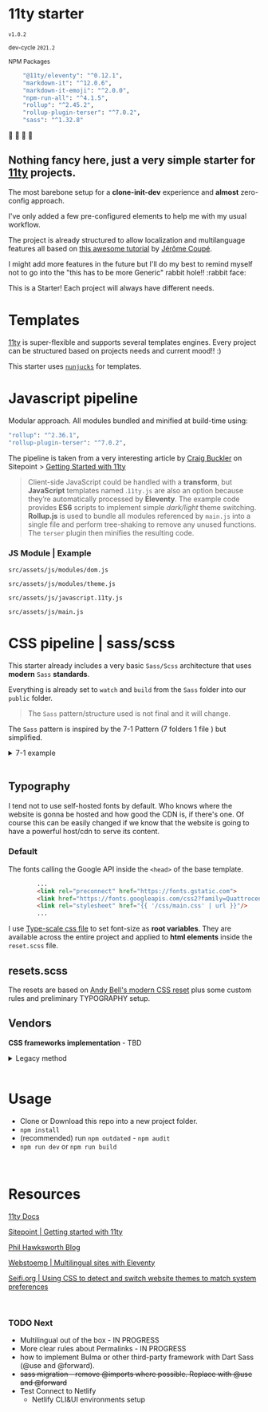 # 11ty starter  
<small>`v1.0.2`</small>

<small>dev-cycle `2021.2`</small>

<small>NPM Packages</small>
```sh
    "@11ty/eleventy": "^0.12.1",
    "markdown-it": "^12.0.6",
    "markdown-it-emoji": "^2.0.0",
    "npm-run-all": "^4.1.5",
    "rollup": "^2.45.2",
    "rollup-plugin-terser": "^7.0.2",
    "sass": "^1.32.8"
```
:construction: :construction: :construction: :construction:

## Nothing fancy here, just a very simple starter for [11ty](https://www.11ty.dev/) projects.

The most barebone setup for a **clone-init-dev** experience and **almost** zero-config approach.

I've only added a few pre-configured elements to help me with my usual workflow.

The project is already structured to allow localization and multilanguage features all based on [this awesome tutorial](https://www.webstoemp.com/blog/multilingual-sites-eleventy/) by [Jérôme Coupé](https://github.com/jeromecoupe).

I might add more features in the future but I'll do my best to remind myself not 
to go into the "this has to be more Generic" rabbit hole!! :rabbit face:

This is a Starter!
Each project will always have different needs.

# Templates

[11ty](https://www.11ty.dev/docs/templates/) is super-flexible and supports several templates engines. Every project can be structured based on projects needs and current mood!! :)

This starter uses [`nunjucks`](https://www.11ty.dev/docs/languages/nunjucks/) for templates.


# Javascript pipeline

Modular approach. All modules bundled and minified at build-time using:

```sh
"rollup": "^2.36.1",
"rollup-plugin-terser": "^7.0.2",
```
The pipeline is taken from a very interesting article by [Craig Buckler](https://www.sitepoint.com/author/craig-buckler) on Sitepoint > [ Getting Started with 11ty](https://www.sitepoint.com/getting-started-with-eleventy/)

> Client-side JavaScript could be handled with a    **transform**, but **JavaScript** templates named <something>.`11ty.js` are also an option because they’re automatically processed by **Eleventy**. The example code provides **ES6** scripts to implement simple *dark/light* theme switching. **Rollup.js** is used to bundle all modules referenced by `main.js` into a single file and perform tree-shaking to remove any unused functions. The `terser` plugin then minifies the resulting code.

### JS Module | Example
`src/assets/js/modules/dom.js`

`src/assets/js/modules/theme.js`

`src/assets/js/javascript.11ty.js`

`src/assets/js/main.js`


# CSS pipeline | sass/scss 
This starter already includes a very basic `Sass/Scss` architecture that uses **modern** `Sass` **standards**. 

Everything is already set to `watch` and `build` from the `Sass` folder into our `public` folder.

> The `Sass` pattern/structure used is not final and it will change.

The `Sass` pattern is inspired by the 7-1 Pattern (7 folders 1 file ) but simplified.


<details>
<summary>7-1 example</summary>

```css
sass/
|
|–– abstracts/
|   |– _variables.scss    # Sass Variables
|   |– _functions.scss    # Sass Functions
|   |– _mixins.scss       # Sass Mixins
|   |– _placeholders.scss # Sass Placeholders
|
|–– base/
|   |– _reset.scss        # Reset/normalize
|   |– _typography.scss   # Typography rules
|   …                     # Etc.
|
|–– components/
|   |– _buttons.scss      # Buttons
|   |– _carousel.scss     # Carousel
|   |– _cover.scss        # Cover
|   |– _dropdown.scss     # Dropdown
|   …                     # Etc.
|
|–– layout/
|   |– _navigation.scss   # Navigation
|   |– _grid.scss         # Grid system
|   |– _header.scss       # Header
|   |– _footer.scss       # Footer
|   |– _sidebar.scss      # Sidebar
|   |– _forms.scss        # Forms
|   …                     # Etc.
|
|–– pages/
|   |– _home.scss         # Home specific styles
|   |– _contact.scss      # Contact specific styles
|   …                     # Etc.
|
|–– themes/
|   |– _theme.scss        # Default theme
|   |– _admin.scss        # Admin theme
|   …                     # Etc.
|
|–– vendors/
|   |– _bootstrap.scss    # Bootstrap
|   |– _jquery-ui.scss    # jQuery UI
|   …                     # Etc.
|
|– main.scss              # Main Sass file
```

</details>
<br>

## Typography
I tend not to use self-hosted fonts by default. Who knows where the website is gonna be hosted and how good the CDN is, if there's one.
Of course this can be easily changed if we know that the website is going to have a powerful host/cdn to serve its content.

### Default
The fonts calling the Google API inside the `<head>` of the base template.
```html
        ...
        <link rel="preconnect" href="https://fonts.gstatic.com">
        <link href="https://fonts.googleapis.com/css2?family=Quattrocento&display=swap" rel="stylesheet">
        <link rel="stylesheet" href="{{ '/css/main.css' | url }}"/>
        ...
```

I use [Type-scale css file](https://type-scale.com/) to set font-size as **root variables**. They are available across the entire project and applied to **html elements** inside the `reset.scss` file.

## resets.scss
The resets are based on [Andy Bell's modern CSS reset](https://piccalil.li/blog/a-modern-css-reset/) plus some custom rules and preliminary TYPOGRAPHY setup.

## Vendors 

**CSS frameworks implementation** - TBD

<details>
<summary>Legacy method</summary>

In this example we are going to install and setup [Bulma](https://bulma.io/) since it's my favourite CSS framework when I decide to use one but the same procedure applies to other frameworks as well (of course take a look at their docs). 

How to have Bulma ready to go ?

> `npm i --save-dev bulma@latest`

Now **open** the `src/assets/sass/_vendors.scss` file and un-comment the first line.
```sh
// @import "~bulma/bulma"; // uncomment this line to import Bulma from npm package
```
Then **open** the`src/assets/sass/main.scss` file and uncomment the line that imports **vendors**.
```sh
@use "base";
@use "components";
@use "layouts";
// @import "vendors"; // uncomment to import 3rd party css frameworks/libraries
```
Now we can use [Bulma](https://bulma.io/) in our design.
> t i l >
If we want to override Bulma variables it must be done before importing Bulma!!

> t i l >
Here we are importing Bulma as a whole. With a different approach we could import selectivily only the modules that we are oing to use! <small>[Read more here](https://bulma.io/documentation/customize/concepts/)</small>.
</details>

</br>

# Usage 
- Clone or Download this repo into a new project folder.
- `npm install`
- (recommended) run `npm outdated` - `npm audit`
- `npm run dev` or `npm run build`

<br>

# Resources
[11ty Docs](https://www.11ty.dev/docs/)

[Sitepoint | Getting started with 11ty](https://www.sitepoint.com/getting-started-with-eleventy/)

[Phil Hawksworth Blog](https://www.hawksworx.com/blog)

[Webstoemp  | Multilingual sites with Eleventy](https://www.webstoemp.com/blog/multilingual-sites-eleventy/)

[Seifi.org | Using CSS to detect and switch website themes to match system preferences](https://seifi.org/css/prefers-color-scheme.html)

<br>

### TODO Next
- Multilingual out of the box - IN PROGRESS
- More clear rules about Permalinks - IN PROGRESS
- how to implement Bulma or other third-party framework with Dart Sass (@use and @forward).
- ~~sass migration - remove @imports where possible. Replace with @use and @forward~~
- Test Connect to Netlify
    - Netlify CLI&UI environments setup

